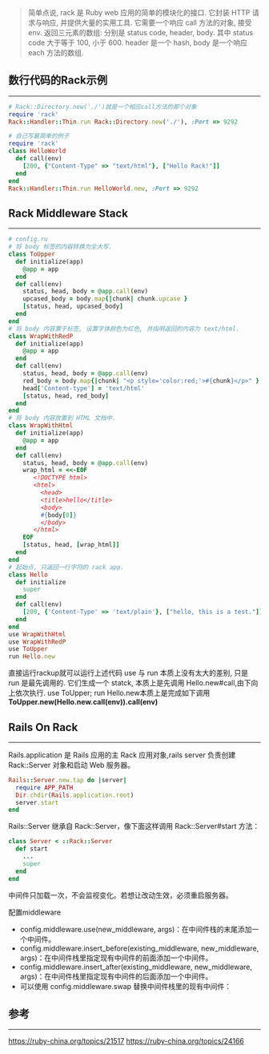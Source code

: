 >简单点说, rack 是 Ruby web 应用的简单的模块化的接口. 它封装 HTTP 请求与响应, 并提供大量的实用工具.
它需要一个响应 call 方法的对象, 接受 env. 返回三元素的数组: 分别是 status code, header, body. 其中 status code 大于等于 100, 小于 600. header 是一个 hash, body 是一个响应 each 方法的数组.

## 数行代码的Rack示例
---
```ruby
# Rack::Directory.new('./')就是一个相应call方法的那个对象
require 'rack'
Rack::Handler::Thin.run Rack::Directory.new('./'), :Port => 9292

# 自己写最简单的例子
require 'rack'
class HelloWorld
  def call(env)
    [200, {"Content-Type" => "text/html"}, ["Hello Rack!"]]
  end
end
Rack::Handler::Thin.run HelloWorld.new, :Port => 9292
```

## Rack Middleware Stack
---
```ruby
# config.ru
# 将 body 标签的内容转换为全大写.
class ToUpper
  def initialize(app)
    @app = app
  end
  def call(env)
    status, head, body = @app.call(env)
    upcased_body = body.map{|chunk| chunk.upcase }
    [status, head, upcased_body]
  end
end
# 将 body 内容置于标签, 设置字体颜色为红色, 并指明返回的内容为 text/html.
class WrapWithRedP
  def initialize(app)
    @app = app
  end
  def call(env)
    status, head, body = @app.call(env)
    red_body = body.map{|chunk| "<p style='color:red;'>#{chunk}</p>" }
    head['Content-type'] = 'text/html'
    [status, head, red_body]
  end
end
# 将 body 内容放置到 HTML 文档中.
class WrapWithHtml
  def initialize(app)
    @app = app
  end
  def call(env)
    status, head, body = @app.call(env)
    wrap_html = <<-EOF
       <!DOCTYPE html>
       <html>
         <head>
         <title>hello</title>
         <body>
         #{body[0]}
         </body>
       </html>
    EOF
    [status, head, [wrap_html]]
  end
end
# 起始点, 只返回一行字符的 rack app.
class Hello
  def initialize
    super
  end
  def call(env)
    [200, {'Content-Type' => 'text/plain'}, ["hello, this is a test."]]
  end
end
use WrapWithHtml
use WrapWithRedP
use ToUpper
run Hello.new
```
直接运行rackup就可以运行上述代码
use 与 run 本质上没有太大的差别, 只是 run 是最先调用的. 它们生成一个 statck, 本质上是先调用 Hello.new#call,由下向上依次执行.
use ToUpper; run Hello.new本质上是完成如下调用 **ToUpper.new(Hello.new.call(env)).call(env)**


## Rails On Rack
---
Rails.application 是 Rails 应用的主 Rack 应用对象,rails server 负责创建 Rack::Server 对象和启动 Web 服务器。
```ruby
Rails::Server.new.tap do |server|
  require APP_PATH
  Dir.chdir(Rails.application.root)
  server.start
end
```

Rails::Server 继承自 Rack::Server，像下面这样调用 Rack::Server#start 方法：

```ruby
class Server < ::Rack::Server
  def start
    ...
    super
  end
end
```
中间件只加载一次，不会监视变化。若想让改动生效，必须重启服务器。

配置middleware
+ config.middleware.use(new_middleware, args)：在中间件栈的末尾添加一个中间件。
+ config.middleware.insert_before(existing_middleware, new_middleware, args)：在中间件栈里指定现有中间件的前面添加一个中间件。
+ config.middleware.insert_after(existing_middleware, new_middleware, args)：在中间件栈里指定现有中间件的后面添加一个中间件。
+ 可以使用 config.middleware.swap 替换中间件栈里的现有中间件：

## 参考
---
https://ruby-china.org/topics/21517
https://ruby-china.org/topics/24166